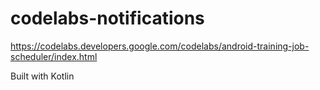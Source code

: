 # codelabs-notifications

https://codelabs.developers.google.com/codelabs/android-training-job-scheduler/index.html

Built with Kotlin
